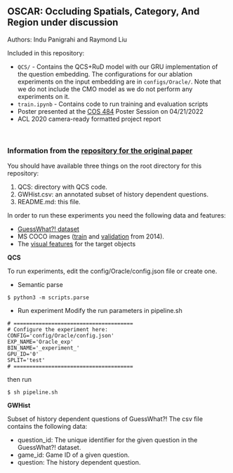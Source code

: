 ## **OSCAR: Occluding Spatials, Category, And Region under discussion**

Authors: Indu Panigrahi and Raymond Liu

Included in this repository:
* ``QCS/`` - Contains the QCS+RuD model with our GRU implementation of the question embedding. The configurations for our ablation experiments on the input embedding are in ``configs/Oracle/``. Note that we do not include the CMO model as we do not perform any experiments on it.
* ``train.ipynb`` - Contains code to run training and evaluation scripts
* Poster presented at the [COS 484](https://princeton-nlp.github.io/cos484/) Poster Session on 04/21/2022
* ACL 2020 camera-ready formatted project report

<br>

### **Information from the [repository for the original paper](https://github.com/mmazuecos/Region-under-discussion-for-visual-dialog)**

You should have available three things on the root directory for this repository:
1. QCS: directory with QCS code.
2. GWHist.csv: an annotated subset of history dependent questions.
3. README.md: this file.

In order to run these experiments you need the following data and features:

+ [GuessWhat?! dataset](https://drive.google.com/file/d/1JiJIV_Ve65SHriU8veTtLVWmlM-Nu6pi/view?usp=sharing)
+ MS COCO images ([train](images.cocodataset.org/zips/train2014.zip) and [validation](images.cocodataset.org/zips/val2014.zip) from 2014).
+ The [visual features](https://drive.google.com/file/d/1t1PoKWkrDoKlQwJehtG2mHiuJ5B9-Al2/view?usp=sharing) for the target objects

**QCS**

To run experiments, edit the config/Oracle/config.json file or create one.

* Semantic parse
```
$ python3 -m scripts.parse
```

* Run experiment
Modify the run parameters in pipeline.sh

```
# ======================================
# Configure the experiment here:
CONFIG='config/Oracle/config.json'
EXP_NAME='Oracle_exp'
BIN_NAME='_experiment_'
GPU_ID='0'
SPLIT='test'
# ======================================
```
then run
```
$ sh pipeline.sh
```

**GWHist**

Subset of history dependent questions of GuessWhat?!
The csv file contains the following data:

- question\_id: The unique identifier for the given question in the GuessWhat?! dataset.
- game\_id: Game ID of a given question.
- question: The history dependent question.

